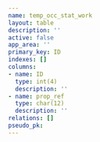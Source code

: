 ```yaml
---
name: temp_occ_stat_work
layout: table
description: ''
active: false
app_area: ''
primary_key: ID
indexes: []
columns:
- name: ID
  type: int(4)
  description: ''
- name: prop_ref
  type: char(12)
  description: ''
relations: []
pseudo_pk: 
---
```


